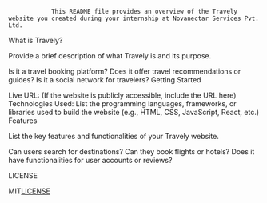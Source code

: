                 This README file provides an overview of the Travely website you created during your internship at Novanectar Services Pvt. Ltd.

What is Travely?

Provide a brief description of what Travely is and its purpose.

Is it a travel booking platform?
Does it offer travel recommendations or guides?
Is it a social network for travelers?
Getting Started

Live URL: (If the website is publicly accessible, include the URL here)
Technologies Used: List the programming languages, frameworks, or libraries used to build the website (e.g., HTML, CSS, JavaScript, React, etc.)
Features

List the key features and functionalities of your Travely website.

Can users search for destinations?
Can they book flights or hotels?
Does it have functionalities for user accounts or reviews?



LICENSE

MIT[LICENSE](LICENSE) 
